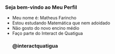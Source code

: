 ### Seja bem-vindo ao Meu Perfil 

- Meu nome é: Matheus Farincho
- Estou estudando Matemática que nem adoidado
- Não gosto do novo encino médio
- Faço parte do Interact de Quatigua
  ### @interactquatigua

